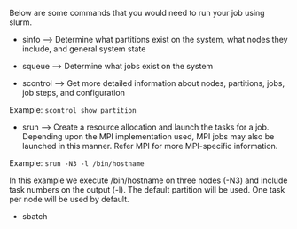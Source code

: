Below are some commands that you would need to run your job using slurm.

* sinfo --> Determine what partitions exist on the system, what nodes they include, and general system state

* squeue --> Determine what jobs exist on the system

* scontrol --> Get more detailed information about nodes, partitions, jobs, job steps, and configuration

Example: ```scontrol show partition```

* srun --> Create a resource allocation and launch the tasks for a job. Depending upon the MPI implementation used, MPI jobs may also be launched in this manner. Refer MPI for more MPI-specific information.

Example: ```srun -N3 -l /bin/hostname```

In this example we execute /bin/hostname on three nodes (-N3) and include task numbers on the output (-l). The default partition will be used. One task per node will be used by default.

* sbatch <script> --> Submit a job script for later execution. The script will typically contain one or more srun commands to launch parallel tasks.

Example script
```
#!/bin/sh
#SBATCH -N 2
#SBATCH --exclusive
#SBATCH --job-name sleep_job

cd /nfs/scratch
mkdir $SLURM_JOB_ID
cd $SLURM_JOB_ID
MACHINEFILE="hostfile"

# Generate Machinefile for mpi such that hosts are in the same
#  order as if run via srun
#
#srun -N$SLURM_NNODES -n$SLURM_NNODES  hostname  > $MACHINEFILE
scontrol show hostnames $SLURM_JOB_NODELIST > $MACHINEFILE
sed -i "s/$/:${SLURM_NTASKS_PER_NODE}/" $MACHINEFILE

cat $MACHINEFILE
# Run using generated Machine file:
sleep 30
```

To execute your job on particular nodes, use this command
  ```sbatch -w <nodelist> <script>```

To exclude certain nodes from running your job
  ```sbatch --exclude=<nodelist> <script>```

